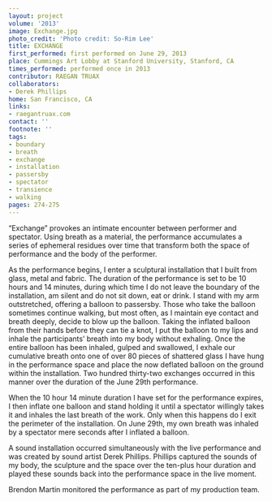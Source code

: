 ```yaml
---
layout: project
volume: '2013'
image: Exchange.jpg
photo_credit: 'Photo credit: So-Rim Lee'
title: EXCHANGE
first_performed: first performed on June 29, 2013
place: Cummings Art Lobby at Stanford University, Stanford, CA
times_performed: performed once in 2013
contributor: RAEGAN TRUAX
collaborators:
- Derek Phillips
home: San Francisco, CA
links:
- raegantruax.com
contact: ''
footnote: ''
tags:
- boundary
- breath
- exchange
- installation
- passersby
- spectator
- transience
- walking
pages: 274-275
---
```


“Exchange” provokes an intimate encounter between performer and spectator. Using breath as a material, the performance accumulates a series of ephemeral residues over time that transform both the space of performance and the body of the performer.

As the performance begins, I enter a sculptural installation that I built from glass, metal and fabric. The duration of the performance is set to be 10 hours and 14 minutes, during which time I do not leave the boundary of the installation, am silent and do not sit down, eat or drink. I stand with my arm outstretched, offering a balloon to passersby. Those who take the balloon sometimes continue walking, but most often, as I maintain eye contact and breath deeply, decide to blow up the balloon. Taking the inflated balloon from their hands before they can tie a knot, I put the balloon to my lips and inhale the participants’ breath into my body without exhaling. Once the entire balloon has been inhaled, gulped and swallowed, I exhale our cumulative breath onto one of over 80 pieces of shattered glass I have hung in the performance space and place the now deflated balloon on the ground within the installation. Two hundred thirty-two exchanges occurred in this manner over the duration of the June 29th performance.

When the 10 hour 14 minute duration I have set for the performance expires, I then inflate one balloon and stand holding it until a spectator willingly takes it and inhales the last breath of the work. Only when this happens do I exit the perimeter of the installation. On June 29th, my own breath was inhaled by a spectator mere seconds after I inflated a balloon.

A sound installation occurred simultaneously with the live performance and was created by sound artist Derek Phillips. Phillips captured the sounds of my body, the sculpture and the space over the ten-plus hour duration and played these sounds back into the performance space in the live moment.

Brendon Martin monitored the performance as part of my production team.
